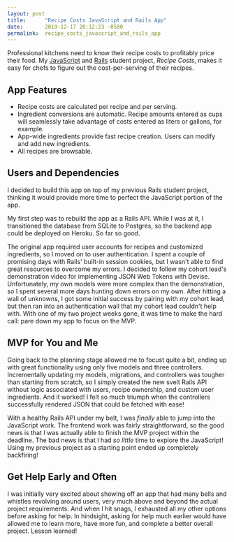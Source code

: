 ```yaml
---
layout: post
title:      "Recipe Costs JavaScript and Rails App"
date:       2019-12-17 20:12:23 -0500
permalink:  recipe_costs_javascript_and_rails_app
---
```



Professional kitchens need to know their recipe costs to profitably price their food. My [JavaScript](https://github.com/aparkening/recipe_costs_frontend) and [Rails](https://github.com/aparkening/recipe_costs_api) student project, _Recipe Costs_, makes it easy for chefs to figure out the cost-per-serving of their recipes. 
 
## App Features
- Recipe costs are calculated per recipe and per serving. 
- Ingredient conversions are automatic. Recipe amounts entered as cups will  seamlessly take advantage of costs entered as liters or gallons, for example.
- App-wide ingredients provide fast recipe creation. Users can modify and add new ingredients.
- All recipes are browsable.

## Users and Dependencies
I decided to build this app on top of my previous Rails student project, thinking it would provide more time to perfect the JavaScript portion of the app.

My first step was to rebuild the app as a Rails API. While I was at it, I transitioned the database from SQLite to Postgres, so the backend app could be deployed on Heroku. So far so good.

The original app required user accounts for recipes and customized ingredients, so I moved on to user authentication. I spent a couple of promising days with Rails' built-in session cookies, but I wasn't able to find great resources to overcome my errors. I decided to follow my cohort lead's demonstration video for implementing JSON Web Tokens with Devise. Unfortunately, my own models were more complex than the demonstration, so I spent several more days hunting down errors on my own. After hitting a wall of unknowns, I got some initial success by pairing with my cohort lead, but then ran into an authentication wall that my cohort lead couldn't help with. With one of my two project weeks gone, it was time to make the hard call: pare down my app to focus on the MVP.

## MVP for You and Me
Going back to the planning stage allowed me to focust quite a bit, ending up with great functionality using only five models and three controllers. Incrementally updating my models, migrations, and controllers was tougher than starting from scratch, so I simply created the new svelt Rails API  without logic associated with users, recipe ownership, and custom user ingredients. And it worked! I felt so much triumph when the controllers successfully rendered JSON that could be fetched with ease! 

With a healthy Rails API under my belt, I was _finally_ able to jump into the JavaScript work. The frontend work was fairly straightforward, so the good news is that I was actually able to finish the MVP project within the deadline. The bad news is that I had _so little_ time to explore the JavaScript! Using my previous project as a starting point ended up completely backfiring!

## Get Help Early and Often
I was initially very excited about showing off an app that had many bells and whistles revolving around users, very much above and beyond the actual project requirements. And when I hit snags, I exhausted all my other options before asking for help. In hindsight, asking for help much earlier would have allowed me to learn more, have more fun, and complete a better overall project. Lesson learned!

